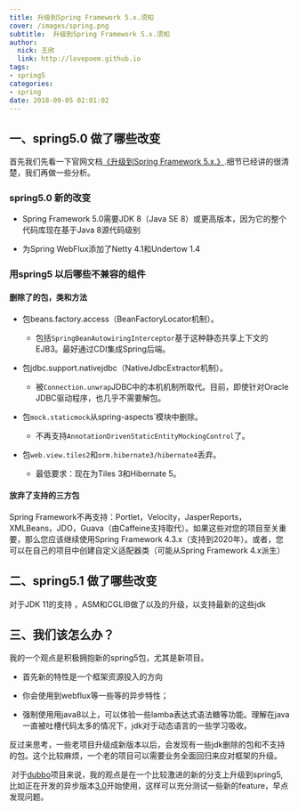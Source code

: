 ```yaml
---
title: 升级到Spring Framework 5.x.须知
cover: /images/spring.png
subtitle:  升级到Spring Framework 5.x.须知
author: 
  nick: 王欣
  link: http://lovepoem.github.io
tags: 
- spring5
categories: 
- spring 
date: 2018-09-05 02:01:02   
---
```


## 一、spring5.0 做了哪些改变
首先我们先看一下官网文档[《升级到Spring Framework 5.x.》]( https://github.com/spring-projects/spring-framework/wiki/Upgrading-to-Spring-Framework-5.x).细节已经讲的很清楚，我们再做一些分析。


### spring5.0 新的改变
- Spring Framework 5.0需要JDK 8（Java SE 8）或更高版本，因为它的整个代码库现在基于Java 8源代码级别	

- 为Spring WebFlux添加了Netty 4.1和Undertow 1.4

### 用spring5 以后哪些不兼容的组件

#### 删除了的包，类和方法

- 包beans.factory.access（BeanFactoryLocator机制）。

  - 包括`SpringBeanAutowiringInterceptor`基于这种静态共享上下文的EJB3。最好通过CDI集成Spring后端。

- 包jdbc.support.nativejdbc（NativeJdbcExtractor机制）。

  - 被`Connection.unwrap`JDBC中的本机机制所取代。目前，即使针对Oracle JDBC驱动程序，也几乎不需要解包。

- 包`mock.staticmock`从spring-aspects`模块中删除。

  - 不再支持`AnnotationDrivenStaticEntityMockingControl`了。
- 包`web.view.tiles2`和`orm.hibernate3/hibernate4`丢弃。
  - 最低要求：现在为Tiles 3和Hibernate 5。

#### 放弃了支持的三方包

Spring Framework不再支持：Portlet，Velocity，JasperReports，XMLBeans，JDO，Guava（由Caffeine支持取代）。如果这些对您的项目至关重要，那么您应该继续使用Spring Framework 4.3.x（支持到2020年）。或者，您可以在自己的项目中创建自定义适配器类（可能从Spring Framework 4.x派生）

## 二、spring5.1 做了哪些改变
对于JDK 11的支持 ，ASM和CGLIB做了以及的升级，以支持最新的这些jdk

## 三、我们该怎么办？
   我的一个观点是积极拥抱新的spring5包，尤其是新项目。
  - 首先新的特性是一个框架资源投入的方向

  - 你会使用到webflux等一些等的异步特性；

  - 强制使用用java8以上，可以体验一些lamba表达式语法糖等功能。理解在java一直被吐槽代码太多的情况下，jdk对于动态语言的一些学习吸收。

  反过来思考，一些老项目升级成新版本以后，会发现有一些jdk删除的包和不支持的包。这个比较麻烦，一个老的项目可以需要业务全面回归来应对框架的升级。

​        对于[dubbo](https://github.com/apache/incubator-dubbo)项目来说，我的观点是在一个比较激进的新的分支上升级到spring5,比如正在开发的异步版本[3.0](https://github.com/apache/incubator-dubbo/tree/3.x-dev)开始使用，这样可以充分测试一些新的feature，早点发现问题。